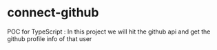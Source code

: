 # connect-github
POC for TypeScript : In this project we will hit the github api and get the github profile info of that user
